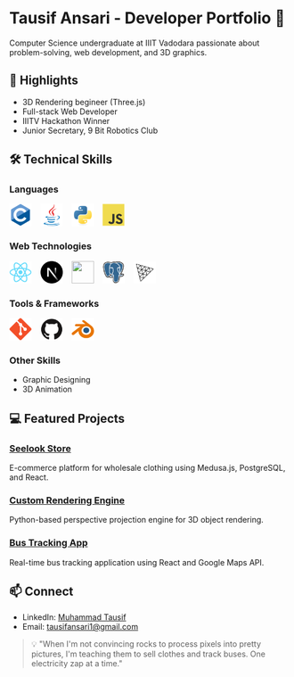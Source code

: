 # Tausif Ansari - Developer Portfolio 👋

Computer Science undergraduate at IIIT Vadodara passionate about problem-solving, web development, and 3D graphics.

## 🚀 Highlights
- 3D Rendering begineer (Three.js)
- Full-stack Web Developer
- IIITV Hackathon Winner
- Junior Secretary, 9 Bit Robotics Club

## 🛠️ Technical Skills

### Languages
<img src="https://raw.githubusercontent.com/devicons/devicon/master/icons/c/c-original.svg" width="40" height="40"/>&nbsp;&nbsp;&nbsp; <img src="https://raw.githubusercontent.com/devicons/devicon/master/icons/java/java-original.svg" width="40" height="40"/>&nbsp;&nbsp;&nbsp; <img src="https://raw.githubusercontent.com/devicons/devicon/master/icons/python/python-original.svg" width="40" height="40"/>&nbsp;&nbsp;&nbsp; <img src="https://raw.githubusercontent.com/devicons/devicon/master/icons/javascript/javascript-original.svg" width="40" height="40"/>

### Web Technologies  
<img src="https://raw.githubusercontent.com/devicons/devicon/master/icons/react/react-original.svg" width="40" height="40"/>&nbsp;&nbsp;&nbsp; <img src="https://raw.githubusercontent.com/devicons/devicon/master/icons/nextjs/nextjs-original.svg" width="40" height="40"/>&nbsp;&nbsp;&nbsp; <img src="https://cdn.jsdelivr.net/gh/devicons/devicon@latest/icons/tailwindcss/tailwindcss-original.svg" width="40" height="40"/>&nbsp;&nbsp;&nbsp; <img src="https://raw.githubusercontent.com/devicons/devicon/master/icons/postgresql/postgresql-original.svg" width="40" height="40"/>&nbsp;&nbsp;&nbsp; <img src="https://raw.githubusercontent.com/devicons/devicon/master/icons/threejs/threejs-original.svg" width="40" height="40"/>

### Tools & Frameworks
<img src="https://raw.githubusercontent.com/devicons/devicon/master/icons/git/git-original.svg" width="40" height="40"/>&nbsp;&nbsp;&nbsp; <img src="https://raw.githubusercontent.com/devicons/devicon/master/icons/github/github-original.svg" width="40" height="40"/>&nbsp;&nbsp;&nbsp; <img src="https://raw.githubusercontent.com/devicons/devicon/master/icons/blender/blender-original.svg" width="40" height="40"/>&nbsp;&nbsp;&nbsp; 

          

### Other Skills
- Graphic Designing
- 3D Animation

## 💻 Featured Projects

### [Seelook Store](https://github.com/drowningFi5h/Seelook_V2)
E-commerce platform for wholesale clothing using Medusa.js, PostgreSQL, and React.

### [Custom Rendering Engine](https://github.com/drowningFi5h/pyGameEngine)
Python-based perspective projection engine for 3D object rendering.

### [Bus Tracking App](https://github.com/ZizouIsShort/FreshStart)
Real-time bus tracking application using React and Google Maps API.

## 📫 Connect
- LinkedIn: [Muhammad Tausif](https://www.linkedin.com/in/muhammad-tausif-632447288)
- Email: [tausifansari1@gmail.com](mailto:tausifansari1@gmail.com)

> 💡 "When I'm not convincing rocks to process pixels into pretty pictures, I'm teaching them to sell clothes and track buses. One electricity zap at a time."
